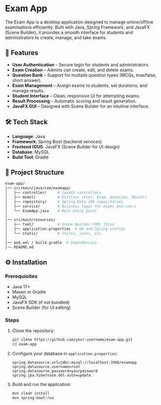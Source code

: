 # Exam App

The Exam App is a desktop application designed to manage online/offline examinations efficiently. Built with Java, Spring Framework, and JavaFX (Scene Builder), it provides a smooth interface for students and administrators to create, manage, and take exams.  

## 🚀 Features
- **User Authentication** – Secure login for students and administrators.  
- **Exam Creation** – Admins can create, edit, and delete exams.  
- **Question Bank** – Support for multiple question types (MCQs, true/false, short answer).  
- **Exam Management** – Assign exams to students, set durations, and manage results.  
- **Student Interface** – Clean, responsive UI for attempting exams.  
- **Result Processing** – Automatic scoring and result generation.  
- **JavaFX GUI** – Designed with Scene Builder for an intuitive interface.  

## 🛠️ Tech Stack
- **Language**: Java  
- **Framework**: Spring Boot (backend services)  
- **Frontend (GUI)**: JavaFX (Scene Builder for UI design)  
- **Database**: MySQL
- **Build Tool**: Gradle  

## 📂 Project Structure
```bash
exam-app/
│── src/main/java/com/examapp/
│   ├── controller/     # JavaFX controllers  
│   ├── model/          # Entities (User, Exam, Question, Result)  
│   ├── repository/     # Spring Data JPA repositories  
│   ├── service/        # Business logic for exams and users  
│   └── ExamApp.java    # Main entry point  
│
│── src/main/resources/
│   ├── fxml/           # Scene Builder FXML files  
│   ├── application.properties  # DB and Spring configs  
│   └── static/         # Styles, icons, etc.  
│
│── pom.xml / build.gradle  # Dependencies  
│── README.md  
```  

## ⚙️ Installation

### Prerequisites
- Java 17+  
- Maven or Gradle  
- MySQL 
- JavaFX SDK (if not bundled)  
- Scene Builder (for UI editing)  

### Steps
1. Clone the repository:
   ```bash
   git clone https://github.com/your-username/exam-app.git
   cd exam-app
   ```
2. Configure your database in `application.properties`:
   ```properties
   spring.datasource.url=jdbc:mysql://localhost:3306/examapp
   spring.datasource.username=root
   spring.datasource.password=yourpassword
   spring.jpa.hibernate.ddl-auto=update
   ```
3. Build and run the application:
   ```bash
   mvn clean install
   mvn spring-boot:run
   ```
